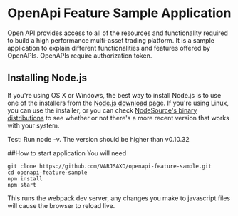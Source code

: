 # OpenApi Feature Sample Application
Open API provides access to all of the resources and functionality required to build a high performance multi-asset trading platform. It is a sample application to explain different functionalities and features offered by OpenAPIs. OpenAPIs require authorization token.

## Installing Node.js
If you're using OS X or Windows, the best way to install Node.js is to use one of the installers from the [Node.js download page](https://nodejs.org/en/download/). If you're using Linux, you can use the installer, or you can check [NodeSource's binary distributions](https://github.com/nodesource/distributions) to see whether or not there's a more recent version that works with your system.

Test: Run node -v. The version should be higher than v0.10.32
 
##How to start application
 You will need
 
 ```
 git clone https://github.com/VARJSAXO/openapi-feature-sample.git
 cd openapi-feature-sample
 npm install
 npm start
 ```
 
 This runs the webpack dev server, any changes you make to javascript
 files will cause the browser to reload live.
